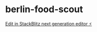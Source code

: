# berlin-food-scout

[Edit in StackBlitz next generation editor ⚡️](https://stackblitz.com/~/github.com/dejavu1987/berlin-food-scout)